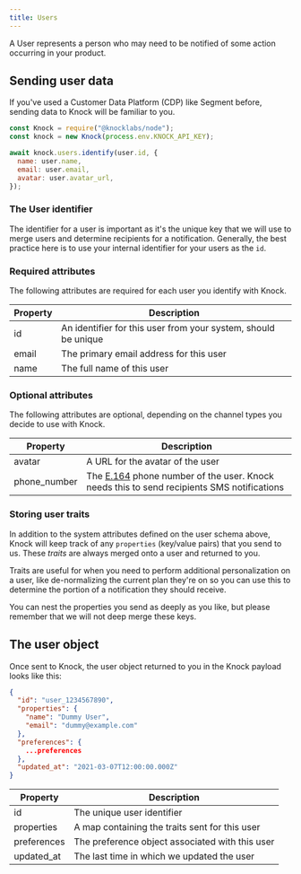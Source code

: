 ```yaml
---
title: Users
---
```


A User represents a person who may need to be notified of some action occurring in your
product.

## Sending user data

If you've used a Customer Data Platform (CDP) like Segment before, sending data to Knock will be familiar to you.

```js
const Knock = require("@knocklabs/node");
const knock = new Knock(process.env.KNOCK_API_KEY);

await knock.users.identify(user.id, {
  name: user.name,
  email: user.email,
  avatar: user.avatar_url,
});
```

### The User identifier

The identifier for a user is important as it's the unique key that we will use to merge users and
determine recipients for a notification. Generally, the best practice here is to use your internal
identifier for your users as the `id`.

### Required attributes
The following attributes are required for each user you identify with Knock. 

| Property | Description                                                    |
| -------- | -------------------------------------------------------------- |
| id       | An identifier for this user from your system, should be unique |
| email    | The primary email address for this user                        |
| name     | The full name of this user                                     |

### Optional attributes
The following attributes are optional, depending on the channel types you decide to use with Knock.

| Property | Description                                                    |
| -------- | -------------------------------------------------------------- |
| avatar       | A URL for the avatar of the user |
| phone_number   | The [E.164](https://www.twilio.com/docs/glossary/what-e164) phone number of the user. Knock needs this to send recipients SMS notifications |

### Storing user traits

In addition to the system attributes defined on the user schema above, Knock will keep track of any `properties` (key/value pairs) that you send to us. These _traits_ are always merged onto a user and returned to you.

Traits are useful for when you need to perform additional personalization on a user, like de-normalizing
the current plan they're on so you can use this to determine the portion of a notification they should receive.

You can nest the properties you send as deeply as you like, but please remember that
we will not deep merge these keys.

## The user object

Once sent to Knock, the user object returned to you in the Knock payload looks like this:

```json
{
  "id": "user_1234567890",
  "properties": {
    "name": "Dummy User",
    "email": "dummy@example.com"
  },
  "preferences": {
    ...preferences
  },
  "updated_at": "2021-03-07T12:00:00.000Z"
}
```

| Property    | Description                                     |
| ----------- | ----------------------------------------------- |
| id          | The unique user identifier                      |
| properties  | A map containing the traits sent for this user  |
| preferences | The preference object associated with this user |
| updated_at  | The last time in which we updated the user      |

<!-- ## Batch sending user data

You can batch send user objects, which is useful for when you're onboarding onto Knock.

```js
const Knock = require("@knocklabs/node");
const chunk = require("lodash.chunk");
const knock = new Knock(process.env.KNOCK_API_KEY);

const USERS_PER_CHUNK = 100;

Promise.all(
  chunk(users, USERS_PER_CHUNK).map(userBatch => {
    return knock.users.batch(userBatch.map(user => ({
      id: user.id,
      properties: {
        name: user.name,
        email: user.email,
        avatar: user.avatar_url,
      },
    }))
  });
);
``` -->
